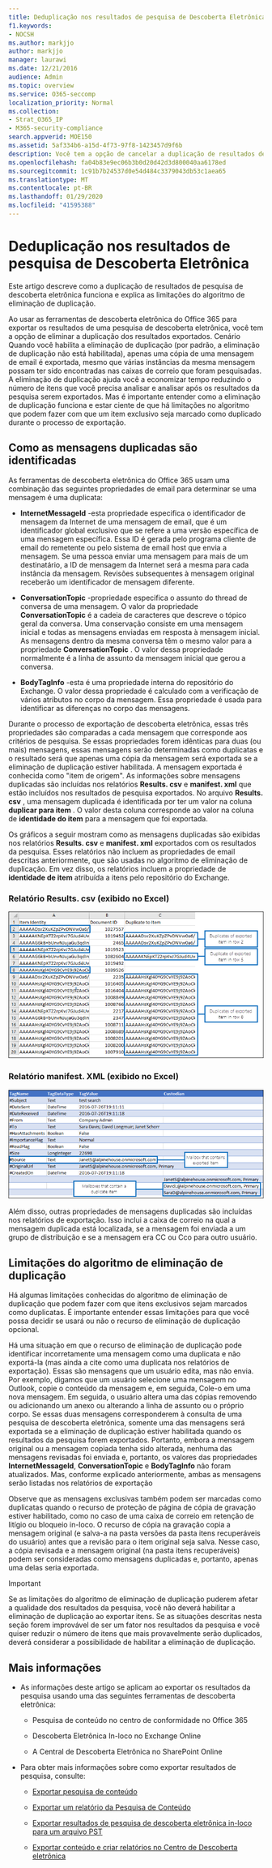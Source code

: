 ```yaml
---
title: Deduplicação nos resultados de pesquisa de Descoberta Eletrônica
f1.keywords:
- NOCSH
ms.author: markjjo
author: markjjo
manager: laurawi
ms.date: 12/21/2016
audience: Admin
ms.topic: overview
ms.service: O365-seccomp
localization_priority: Normal
ms.collection:
- Strat_O365_IP
- M365-security-compliance
search.appverid: MOE150
ms.assetid: 5af334b6-a15d-4f73-97f8-1423457d9f6b
description: Você tem a opção de cancelar a duplicação de resultados de pesquisa de descoberta eletrônica que são exportados para que apenas uma cópia de uma mensagem de email seja exportada, embora várias instâncias da mesma mensagem possam ter sido encontradas em caixas de correio diferentes.
ms.openlocfilehash: fa04b83e9ec06b3b0d20d42d3d800040aa6178ed
ms.sourcegitcommit: 1c91b7b24537d0e54d484c3379043db53c1aea65
ms.translationtype: MT
ms.contentlocale: pt-BR
ms.lasthandoff: 01/29/2020
ms.locfileid: "41595388"
---
```

# <a name="de-duplication-in-ediscovery-search-results"></a>Deduplicação nos resultados de pesquisa de Descoberta Eletrônica

Este artigo descreve como a duplicação de resultados de pesquisa de descoberta eletrônica funciona e explica as limitações do algoritmo de eliminação de duplicação.
  
Ao usar as ferramentas de descoberta eletrônica do Office 365 para exportar os resultados de uma pesquisa de descoberta eletrônica, você tem a opção de eliminar a duplicação dos resultados exportados. Cenário Quando você habilita a eliminação de duplicação (por padrão, a eliminação de duplicação não está habilitada), apenas uma cópia de uma mensagem de email é exportada, mesmo que várias instâncias da mesma mensagem possam ter sido encontradas nas caixas de correio que foram pesquisadas. A eliminação de duplicação ajuda você a economizar tempo reduzindo o número de itens que você precisa analisar e analisar após os resultados da pesquisa serem exportados. Mas é importante entender como a eliminação de duplicação funciona e estar ciente de que há limitações no algoritmo que podem fazer com que um item exclusivo seja marcado como duplicado durante o processo de exportação.
  
## <a name="how-duplicate-messages-are-identified"></a>Como as mensagens duplicadas são identificadas

As ferramentas de descoberta eletrônica do Office 365 usam uma combinação das seguintes propriedades de email para determinar se uma mensagem é uma duplicata:
  
- **InternetMessageId** -esta propriedade especifica o identificador de mensagem da Internet de uma mensagem de email, que é um identificador global exclusivo que se refere a uma versão específica de uma mensagem específica. Essa ID é gerada pelo programa cliente de email do remetente ou pelo sistema de email host que envia a mensagem. Se uma pessoa enviar uma mensagem para mais de um destinatário, a ID de mensagem da Internet será a mesma para cada instância da mensagem. Revisões subsequentes à mensagem original receberão um identificador de mensagem diferente. 
    
- **ConversationTopic** -propriedade especifica o assunto do thread de conversa de uma mensagem. O valor da propriedade **ConversationTopic** é a cadeia de caracteres que descreve o tópico geral da conversa. Uma conservação consiste em uma mensagem inicial e todas as mensagens enviadas em resposta à mensagem inicial. As mensagens dentro da mesma conversa têm o mesmo valor para a propriedade **ConversationTopic** . O valor dessa propriedade normalmente é a linha de assunto da mensagem inicial que gerou a conversa. 
    
- **BodyTagInfo** -esta é uma propriedade interna do repositório do Exchange. O valor dessa propriedade é calculado com a verificação de vários atributos no corpo da mensagem. Essa propriedade é usada para identificar as diferenças no corpo das mensagens. 
    
Durante o processo de exportação de descoberta eletrônica, essas três propriedades são comparadas a cada mensagem que corresponde aos critérios de pesquisa. Se essas propriedades forem idênticas para duas (ou mais) mensagens, essas mensagens serão determinadas como duplicatas e o resultado será que apenas uma cópia da mensagem será exportada se a eliminação de duplicação estiver habilitada. A mensagem exportada é conhecida como "item de origem". As informações sobre mensagens duplicadas são incluídas nos relatórios **Results. csv** e **manifest. xml** que estão incluídos nos resultados de pesquisa exportados. No arquivo **Results. csv** , uma mensagem duplicada é identificada por ter um valor na coluna **duplicar para item** . O valor desta coluna corresponde ao valor na coluna de **identidade do item** para a mensagem que foi exportada. 
  
Os gráficos a seguir mostram como as mensagens duplicadas são exibidas nos relatórios **Results. csv** e **manifest. xml** exportados com os resultados da pesquisa. Esses relatórios não incluem as propriedades de email descritas anteriormente, que são usadas no algoritmo de eliminação de duplicação. Em vez disso, os relatórios incluem a propriedade de **identidade de item** atribuída a itens pelo repositório do Exchange. 
  
 ### <a name="resultscsv-report-viewed-in-excel"></a>Relatório Results. csv (exibido no Excel)
  
![Exibindo informações sobre itens duplicados no relatório Results. csv](media/e3d64004-3b91-4cba-b6f3-934b46cbdcdb.png)
  
 ### <a name="manifestxml-report-viewed-in-excel"></a>Relatório manifest. XML (exibido no Excel)
  
![Exibindo informações sobre itens duplicados no relatório manifest. xml](media/69aa4786-9883-46ff-bcae-b35e0daf4a6d.png)
  
Além disso, outras propriedades de mensagens duplicadas são incluídas nos relatórios de exportação. Isso inclui a caixa de correio na qual a mensagem duplicada está localizada, se a mensagem foi enviada a um grupo de distribuição e se a mensagem era CC ou Cco para outro usuário.
  
## <a name="limitations-of-the-de-duplication-algorithm"></a>Limitações do algoritmo de eliminação de duplicação

Há algumas limitações conhecidas do algoritmo de eliminação de duplicação que podem fazer com que itens exclusivos sejam marcados como duplicatas. É importante entender essas limitações para que você possa decidir se usará ou não o recurso de eliminação de duplicação opcional.
  
Há uma situação em que o recurso de eliminação de duplicação pode identificar incorretamente uma mensagem como uma duplicata e não exportá-la (mas ainda a cite como uma duplicata nos relatórios de exportação). Essas são mensagens que um usuário edita, mas não envia. Por exemplo, digamos que um usuário selecione uma mensagem no Outlook, copie o conteúdo da mensagem e, em seguida, Cole-o em uma nova mensagem. Em seguida, o usuário altera uma das cópias removendo ou adicionando um anexo ou alterando a linha de assunto ou o próprio corpo. Se essas duas mensagens corresponderem à consulta de uma pesquisa de descoberta eletrônica, somente uma das mensagens será exportada se a eliminação de duplicação estiver habilitada quando os resultados da pesquisa forem exportados. Portanto, embora a mensagem original ou a mensagem copiada tenha sido alterada, nenhuma das mensagens revisadas foi enviada e, portanto, os valores das propriedades **InternetMessageId**, **ConversationTopic** e **BodyTagInfo** não foram atualizados. Mas, conforme explicado anteriormente, ambas as mensagens serão listadas nos relatórios de exportação 
  
Observe que as mensagens exclusivas também podem ser marcadas como duplicatas quando o recurso de proteção de página de cópia de gravação estiver habilitado, como no caso de uma caixa de correio em retenção de litígio ou bloqueio in-loco. O recurso de cópia na gravação copia a mensagem original (e salva-a na pasta versões da pasta itens recuperáveis do usuário) antes que a revisão para o item original seja salva. Nesse caso, a cópia revisada e a mensagem original (na pasta itens recuperáveis) podem ser consideradas como mensagens duplicadas e, portanto, apenas uma delas seria exportada.
  
> [!IMPORTANT]
> Se as limitações do algoritmo de eliminação de duplicação puderem afetar a qualidade dos resultados da pesquisa, você não deverá habilitar a eliminação de duplicação ao exportar itens. Se as situações descritas nesta seção forem improvável de ser um fator nos resultados da pesquisa e você quiser reduzir o número de itens que mais provavelmente serão duplicados, deverá considerar a possibilidade de habilitar a eliminação de duplicação. 
  
## <a name="more-information"></a>Mais informações

- As informações deste artigo se aplicam ao exportar os resultados da pesquisa usando uma das seguintes ferramentas de descoberta eletrônica:
    
  - Pesquisa de conteúdo no centro de conformidade no Office 365
    
  - Descoberta Eletrônica In-loco no Exchange Online
    
  - A Central de Descoberta Eletrônica no SharePoint Online
    
- Para obter mais informações sobre como exportar resultados de pesquisa, consulte:
    
  - [Exportar pesquisa de conteúdo](export-search-results.md)
    
  - [Exportar um relatório da Pesquisa de Conteúdo](export-a-content-search-report.md)
    
  - [Exportar resultados de pesquisa de descoberta eletrônica in-loco para um arquivo PST](https://go.microsoft.com/fwlink/p/?linkid=832671)
    
  - [Exportar conteúdo e criar relatórios no Centro de Descoberta eletrônica](https://support.office.com/article/7b2ea190-5f9b-4876-86e5-4440354c381a)
